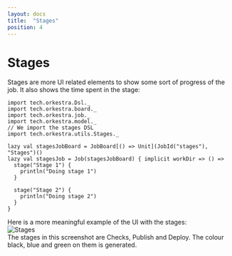 ```yaml
---
layout: docs
title:  "Stages"
position: 4
---
```


# Stages

Stages are more UI related elements to show some sort of progress of the job. It also shows the time spent in the stage:
```tut:silent
import tech.orkestra.Dsl._
import tech.orkestra.board._
import tech.orkestra.job._
import tech.orkestra.model._
// We import the stages DSL
import tech.orkestra.utils.Stages._

lazy val stagesJobBoard = JobBoard[() => Unit](JobId("stages"), "Stages")()
lazy val stagesJob = Job(stagesJobBoard) { implicit workDir => () =>
  stage("Stage 1") {
    println("Doing stage 1")
  }

  stage("Stage 2") {
    println("Doing stage 2")
  }
}
```

Here is a more meaningful example of the UI with the stages:  
<img alt="Stages" srcset="img/stages.png 2x">  
The stages in this screenshot are Checks, Publish and Deploy. The colour black, blue and green on them is generated.
